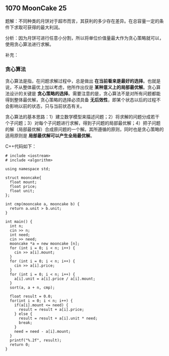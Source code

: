 ## 1070 MoonCake 25

题解：不同种类的月饼对于超市而言，其获利的多少存在差异。在总容量一定的条件下求取可获得的最大利润。

分析：因为月饼可进行任意小分割，所以将单位价值量最大作为贪心策略就可以，使用贪心算法进行求解。

补充：

### 贪心算法

贪心算法是指，在问题求解过程中，总是做出 **在当前看来是最好的选择**。也就是说，不从整体最优上加以考虑，他所作出仅是 **某种意义上的局部最优解**。贪心算法设计的关键是 **贪心策略的选择**。需要注意的是，贪心算法不是对所有问题都能得到整体最优解，贪心策略的选择必须具备 **无后效性**，即某个状态以后的过程不会影响以前的状态，只与当前状态有关。

贪心算法的基本思路：1）建立数学模型来描述问题；2）将求解的问题分成若干个子问题；3）对每个子问题进行求解，得到子问题的局部最优解；4）把子问题的解（局部最优解）合成原问题的一个解。其所遵循的原则，同时也是贪心策略的适用原则是 **局部最优解可以产生全局最优解**。

C++代码如下：

```
# include <iostream>
# include <algorithm>

using namespace std;

struct mooncake{
  float mount;
  float price;
  float unit;
};

int cmp(mooncake a, mooncake b) {
  return a.unit > b.unit;
}

int main() {
  int n;
  cin >> n;
  int need;
  cin >> need;
  mooncake *a = new mooncake [n];
  for (int i = 0; i < n; i++) {
    cin >> a[i].mount;
  }
  for (int i = 0; i < n; i++) {
    cin >> a[i].price;
  }
  for (int i = 0; i < n; i++) {
    a[i].unit = a[i].price / a[i].mount;
  }
  sort(a, a + n, cmp);

  float result = 0.0;
  for(int i = 0; i < n; i++) {
    if(a[i].mount <= need) {
      result = result + a[i].price;
    } else {
      result = result + a[i].unit * need;
      break;
    }
    need = need - a[i].mount;
  }
  printf("%.2f", result);
  return 0;
}
```
